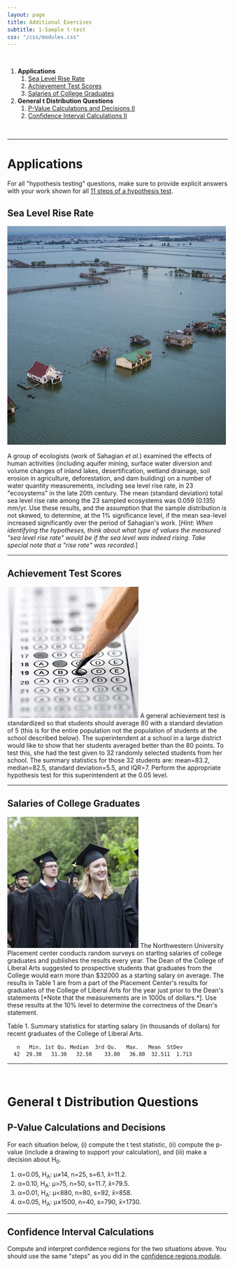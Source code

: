 ```yaml
---
layout: page
title: Additional Exercises
subtitle: 1-Sample t-test
css: "/css/modules.css"
---
```


&nbsp;

1. **Applications**
    1. [Sea Level Rise Rate](#sea-level-rise-rate)
    1. [Achievement Test Scores](#achievement-test-scores)
    1. [Salaries of College Graduates](#salaries-of-college-graduates)
1. **General t Distribution Questions**
    1. [P-Value Calculations and Decisions II](#p-value-calculations-and-decisions-ii)
    1. [Confidence Interval Calculations II](#confidence-interval-calculations-ii)

&nbsp;

----

# Applications

<div class="alert alert-success">For all "hypothesis testing" questions, make sure to provide explicit answers with your work shown for all <a href="../11-steps">11 steps of a hypothesis test</a>.
</div>

## Sea Level Rise Rate
<img src="zimgs/sea-level-rise.jpg" alt="Sea Level Rise" class="img-right">

A group of ecologists (work of Sahagian *et al.*) examined the effects of human activities (including aquifer mining, surface water diversion and volume changes of inland lakes, desertification, wetland drainage, soil erosion in agriculture, deforestation, and dam building) on a number of water quantity measurements, including sea level rise rate, in 23 "ecosystems" in the late 20th century. The mean (standard deviation) total sea level rise rate among the 23 sampled ecosystems was 0.059 (0.135) mm/yr. Use these results, and the assumption that the sample distribution is not skewed, to determine, at the 1% significance level, if the mean sea-level increased significantly over the period of Sahagian's work. [*Hint: When identifying the hypotheses, think about what type of values the measured "sea level rise rate" would be if the sea level was indeed rising. Take special note that a "rise rate" was recorded.*]

----

## Achievement Test Scores
<img src="zimgs/achievement_test.jpg" alt="Achievement Test" class="img-right">
A general achievement test is standardized so that students should average 80 with a standard deviation of 5 (this is for the entire population not the population of students at the school described below). The superintendent at a school in a large district would like to show that her students averaged better than the 80 points. To test this, she had the test given to 32 randomly selected students from her school. The summary statistics for those 32 students are: mean=83.2, median=82.5, standard deviation=5.5, and IQR=7. Perform the appropriate hypothesis test for this superintendent at the 0.05 level.

----

## Salaries of College Graduates
<img src="zimgs/NC_Commencement.jpg" alt="Commencement" class="img-right">
The Northwestern University Placement center conducts random surveys on starting salaries of college graduates and publishes the results every year. The Dean of the College of Liberal Arts suggested to prospective students that graduates from the College would earn more than $32000 as a starting salary on average. The results in Table 1 are from a part of the Placement Center's results for graduates of the College of Liberal Arts for the year just prior to the Dean's statements [*Note that the measurements are in 1000s of dollars.*]. Use these results at the 10% level to determine the correctness of the Dean's statement.

Table 1. Summary statistics for starting salary (in thousands of dollars) for recent graduates of the College of Liberal Arts.

```
   n   Min. 1st Qu. Median  3rd Qu.   Max.   Mean  StDev
  42  29.30   31.30   32.50    33.80   36.80  32.511  1.713
```

----

&nbsp;

# General t Distribution Questions
## P-Value Calculations and Decisions

For each situation below, (i) compute the t test statistic, (ii) compute the p-value (include a drawing to support your calculation), and (iii) make a decision about H<sub>0</sub>.

1. &alpha;=0.05, H<sub>A</sub>: &mu;&ne;14, n=25, s=6.1, x&#772;=11.2.
1. &alpha;=0.10, H<sub>A</sub>: &mu;>75, n=50, s=11.7, x&#772;=79.5.
1. &alpha;=0.01, H<sub>A</sub>: &mu;<880, n=80, s=92, x&#772;=858.
1. &alpha;=0.05, H<sub>A</sub>: &mu;&ne;1500, n=40, s=790, x&#772;=1730.

----

## Confidence Interval Calculations

Compute and interpret confidence regions for the two situations above. You should use the same "steps" as you did in the [confidence regions module](ConfRegions_CE2).
